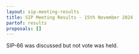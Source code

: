 ```yaml
---
layout: sip-meeting-results
title: SIP Meeting Results - 15th November 2024
partof: results
proposals: []
---
```

SIP-66 was discussed but not vote was held.
